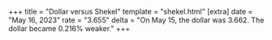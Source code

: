 +++
title = "Dollar versus Shekel"
template = "shekel.html"
[extra]
date = "May 16, 2023"
rate = "3.655"
delta = "On May 15, the dollar was 3.662. The dollar became 0.216% weaker."
+++
